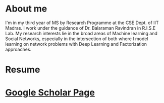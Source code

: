 # About me
I'm in my third year of MS by Research Programme at the CSE Dept. of IIT Madras. I work under the guidance of Dr. Balaraman Ravindran in R.I.S.E Lab. My research interests lie in the broad areas of Machine learning and Social Networks, especially in the intersection of both where I model learning on network problems with Deep Learning and Factorization approaches. 


# Resume 



# <a href="https://goo.gl/9jWcbb">Google Scholar Page</a>
